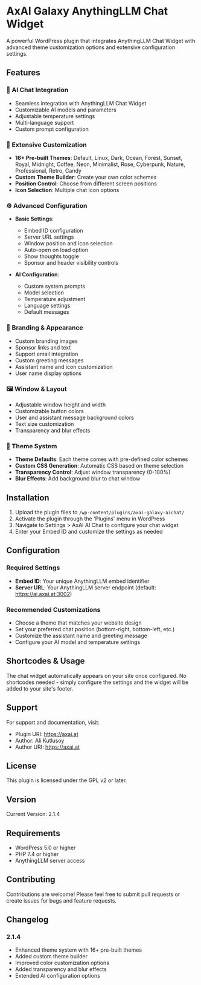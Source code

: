 # AxAI Galaxy AnythingLLM Chat Widget

A powerful WordPress plugin that integrates AnythingLLM Chat Widget with advanced theme customization options and extensive configuration settings.

## Features

### 🤖 AI Chat Integration
- Seamless integration with AnythingLLM Chat Widget
- Customizable AI models and parameters
- Adjustable temperature settings
- Multi-language support
- Custom prompt configuration

### 🎨 Extensive Customization
- **16+ Pre-built Themes**: Default, Linux, Dark, Ocean, Forest, Sunset, Royal, Midnight, Coffee, Neon, Minimalist, Rose, Cyberpunk, Nature, Professional, Retro, Candy
- **Custom Theme Builder**: Create your own color schemes
- **Position Control**: Choose from different screen positions
- **Icon Selection**: Multiple chat icon options

### ⚙️ Advanced Configuration
- **Basic Settings**:
  - Embed ID configuration
  - Server URL settings
  - Window position and icon selection
  - Auto-open on load option
  - Show thoughts toggle
  - Sponsor and header visibility controls

- **AI Configuration**:
  - Custom system prompts
  - Model selection
  - Temperature adjustment
  - Language settings
  - Default messages

### 🎯 Branding & Appearance
- Custom branding images
- Sponsor links and text
- Support email integration
- Custom greeting messages
- Assistant name and icon customization
- User name display options

### 🖼️ Window & Layout
- Adjustable window height and width
- Customizable button colors
- User and assistant message background colors
- Text size customization
- Transparency and blur effects

### 🎨 Theme System
- **Theme Defaults**: Each theme comes with pre-defined color schemes
- **Custom CSS Generation**: Automatic CSS based on theme selection
- **Transparency Control**: Adjust window transparency (0-100%)
- **Blur Effects**: Add background blur to chat window

## Installation

1. Upload the plugin files to `/wp-content/plugins/axai-galaxy-aichat/`
2. Activate the plugin through the 'Plugins' menu in WordPress
3. Navigate to Settings > AxAI AI Chat to configure your chat widget
4. Enter your Embed ID and customize the settings as needed

## Configuration

### Required Settings
- **Embed ID**: Your unique AnythingLLM embed identifier
- **Server URL**: Your AnythingLLM server endpoint (default: https://ai.axai.at:3002)

### Recommended Customizations
- Choose a theme that matches your website design
- Set your preferred chat position (bottom-right, bottom-left, etc.)
- Customize the assistant name and greeting message
- Configure your AI model and temperature settings

## Shortcodes & Usage

The chat widget automatically appears on your site once configured. No shortcodes needed - simply configure the settings and the widget will be added to your site's footer.

## Support

For support and documentation, visit:
- Plugin URI: https://axai.at
- Author: Ali Kutlusoy
- Author URI: https://axai.at

## License

This plugin is licensed under the GPL v2 or later.

## Version

Current Version: 2.1.4

## Requirements

- WordPress 5.0 or higher
- PHP 7.4 or higher
- AnythingLLM server access

## Contributing

Contributions are welcome! Please feel free to submit pull requests or create issues for bugs and feature requests.

## Changelog

### 2.1.4
- Enhanced theme system with 16+ pre-built themes
- Added custom theme builder
- Improved color customization options
- Added transparency and blur effects
- Extended AI configuration options
